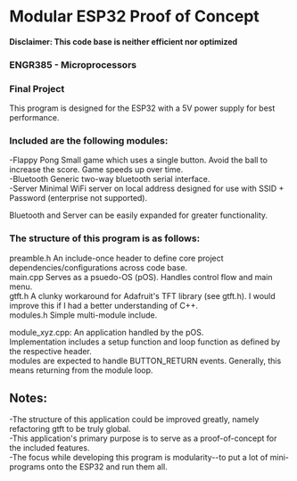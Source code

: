# Modular ESP32 Proof of Concept

#### Disclaimer: This code base is neither efficient nor optimized

### ENGR385 - Microprocessors
### Final Project

This program is designed for the ESP32 with a 5V power supply for best performance.


### Included are the following modules:
-Flappy Pong    Small game which uses a single button. Avoid the ball to increase the score. Game speeds up over time.  
-Bluetooth      Generic two-way bluetooth serial interface.  
-Server         Minimal WiFi server on local address designed for use with SSID + Password (enterprise not supported).  

Bluetooth and Server can be easily expanded for greater functionality.


### The structure of this program is as follows:

preamble.h  An include-once header to define core project dependencies/configurations across code base.  
main.cpp    Serves as a psuedo-OS (pOS). Handles control flow and main menu.  
gtft.h      A clunky workaround for Adafruit's TFT library (see gtft.h). I would improve this if I had a better understanding of C++.  
modules.h   Simple multi-module include. 

module_xyz.cpp: An application handled by the pOS.  
    Implementation includes a setup function and loop function as defined by the respective header.  
    modules are expected to handle BUTTON_RETURN events. Generally, this means returning from the module loop.  



## Notes:
-The structure of this application could be improved greatly, namely refactoring gtft to be truly global.  
-This application's primary purpose is to serve as a proof-of-concept for the included features.  
-The focus while developing this program is modularity--to put a lot of mini-programs onto the ESP32 and run them all.